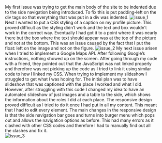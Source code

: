 My first issue was trying to get the main body of the site to be indented due to the side navigation being introduced. To fix this is put padding-left on the div tags so that everything that was put in a div was indented.
![issue_1](https://user-images.githubusercontent.com/32486092/33943495-343f840a-e011-11e7-8b16-a8f0744ba4eb.png)
Next I wanted to put a CSS styling of a caption on my profile picture. This proved difficult as the styling didn’t work and the text and box wouldn’t work in the correct way. Eventually I had got it to a point where it was nearly there but the box where the text should appear was at the top of the picture and not at the bottom. This was an issue caused by the fact that I put the float: left on the image and not on the figure.
![issue_2](https://user-images.githubusercontent.com/32486092/33943712-c3eb5214-e011-11e7-8634-d8bf6641a048.png)
My next issue arisen when I tried to implement a Google Maps API. After following Google’s instructions, nothing showed up on the screen. After going through my code with a friend, they pointed out that the JavaScript was not linked properly and therefore was not picking up the code as I tried to link it using similar code to how I linked my CSS.
When trying to implement my slideshow I struggled to get what I was hoping for. The initial plan was to have slideshow that was captioned with the place I worked and what I did. However, after struggling with this code I changed my idea to have an automated slideshow of just images and a table to the side, which shows the information about the roles I did at each place.
The responsive design proved difficult as I tried to do it once I had put in all my content. This meant that I had to edit every element. The main changes in the responsive design is that the side navigation bar goes and turns into burger menu which pops out and allows the navigation options as before. This had many errors as it clashed with other CSS codes and therefore I had to manually find out all the clashes and fix it.  
![issue_3](https://user-images.githubusercontent.com/32486092/33944048-d655e486-e012-11e7-9ca6-11fb3c4c3e22.png)